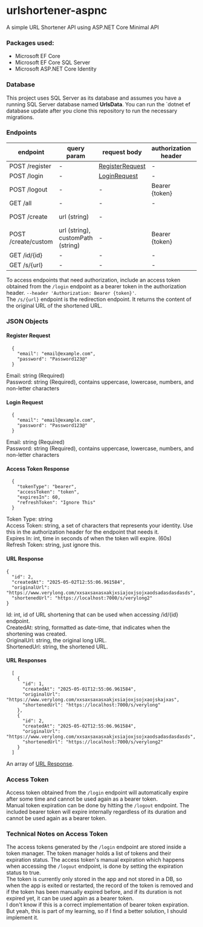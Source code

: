 # urlshortener-aspnc
A simple URL Shortener API using ASP.NET Core Minimal API

### Packages used:
- Microsoft EF Core
- Microsoft EF Core SQL Server
- Microsoft ASP.NET Core Identity

### Database
This project uses SQL Server as its database and assumes you have a running SQL Server database named **UrlsData**.
You can run the `dotnet ef database update after you clone this repository to run the necessary migrations.

### Endpoints
| endpoint            | query param                       | request body                         | authorization header | response body                                 | Example                                                                           |
|---------------------|-----------------------------------|--------------------------------------|----------------------|-----------------------------------------------|-----------------------------------------------------------------------------------|
| POST /register      |                 -                 | [RegisterRequest](#register-request) |           -          |                       -                       | https://localhost:7000/register                                                   |
| POST /login         |                 -                 |    [LoginRequest](#login-request)    |           -          | [AccessTokenResponse](#access-token-response) | https://localhost:7000/login                                                      |
| POST /logout        |                 -                 |                   -                  |    Bearer {token}    |                       -                       | https://localhost:7000/logout                                                     |
| GET /all            |                 -                 |                   -                  |           -          |         [UrlResponses](#url-responses)        | https://localhost:7000/all                                                        |
| POST /create        |            url (string)           |                   -                  |                      |          [UrlResponse](#url-response)         | https://localhost:7000/create?url=https://www.google.com                          |
| POST /create/custom | url (string), customPath (string) |                   -                  |    Bearer {token}    |          [UrlResponse](#url-response)         | https://localhost:7000/create/custom?url=https://www.google.com&customPath=google |
| GET /id/{id}        |                 -                 |                   -                  |           -          |          [UrlResponse](#url-response)         | https://localhost:7000/id/1                                                       |
| GET /s/{url}        |                 -                 |                   -                  |           -          |                       -                       | https://localhost:7000/s/google                                                   |

To access endpoints that need authorization, include an access token obtained from the `/login` endpoint as a bearer token in the authorization header. `--header 'Authorization: Bearer {token}'`.  
The `/s/{url}` endpoint is the redirection endpoint. It returns the content of the original URL of the shortened URL.

### JSON Objects
#### Register Request
```
  {
    "email": "email@example.com",
    "password": "Password123@"
  }
```
Email: string (Required)  
Password: string (Required), contains uppercase, lowercase, numbers, and non-letter characters

#### Login Request
```
  {
    "email": "email@example.com",
    "password": "Password123@"
  }
```
Email: string (Required)  
Password: string (Required), contains uppercase, lowercase, numbers, and non-letter characters

#### Access Token Response
```
  {
    "tokenType": "bearer",
    "accessToken": "token",
    "expiresIn": 60,
    "refreshToken": "Ignore This"
  }
```
Token Type: string  
Access Token: string, a set of characters that represents your identity. Use this in the authorization header for the endpoint that needs it.  
Expires In: int, time in seconds of when the token will expire. (60s)  
Refresh Token: string, just ignore this.

#### URL Response
```
{
  "id": 2,
  "createdAt": "2025-05-02T12:55:06.961584",
  "originalUrl": "https://www.verylong.com/xxsaxsaxasxakjxsiajoxjsojxaodsadasdasdasds",
  "shortenedUrl": "https://localhost:7000/s/verylong2"
}
```
Id: int, id of URL shortening that can be used when accessing /id/{id} endpoint.  
CreatedAt: string, formatted as date-time, that indicates when the shortening was created.  
OriginalUrl: string, the original long URL.  
ShortenedUrl: string, the shortened URL.

#### URL Responses
```
  [
    {
      "id": 1,
      "createdAt": "2025-05-01T12:55:06.961584",
      "originalUrl": "https://www.verylong.com/xxsaxsaxasxakjxsiajoxjsojxaojskajxas",
      "shortenedUrl": "https://localhost:7000/s/verylong"
    },
    {
      "id": 2,
      "createdAt": "2025-05-02T12:55:06.961584",
      "originalUrl": "https://www.verylong.com/xxsaxsaxasxakjxsiajoxjsojxaodsadasdasdasds",
      "shortenedUrl": "https://localhost:7000/s/verylong2"
    }
  ]
```
An array of [URL Response](#url-response).  

### Access Token
Access token obtained from the `/login` endpoint will automatically expire after some time and cannot be used again as a bearer token.  
Manual token expiration can be done by hitting the `/logout` endpoint. The included bearer token will expire internally regardless of its duration and cannot be used again as a bearer token.

### Technical Notes on Access Token
The access tokens generated by the `/login` endpoint are stored inside a token manager. The token manager holds a list of tokens and their expiration status. The access token's manual expiration which happens when accessing the `/logout` endpoint, is done by setting the expiration status to true.  
The token is currently only stored in the app and not stored in a DB, so when the app is exited or restarted, the record of the token is removed and if the token has been manually expired before, and if its duration is not expired yet, it can be used again as a bearer token.  
I don't know if this is a correct implementation of bearer token expiration. But yeah, this is part of my learning, so if I find a better solution, I should implement it.
